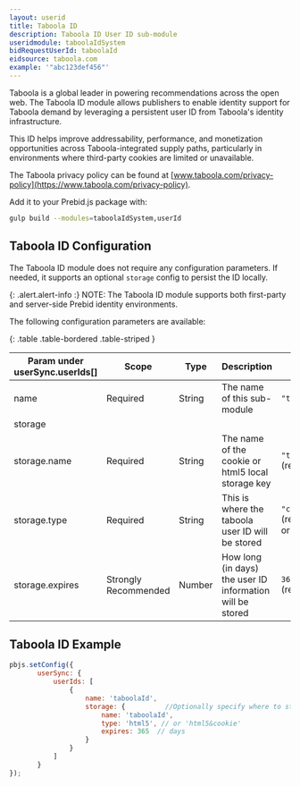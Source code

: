 ```yaml
---
layout: userid
title: Taboola ID
description: Taboola ID User ID sub-module
useridmodule: taboolaIdSystem
bidRequestUserId: taboolaId
eidsource: taboola.com
example: '"abc123def456"'
---
```




Taboola is a global leader in powering recommendations across the open web. The Taboola ID module allows publishers to enable identity support for Taboola demand by leveraging a persistent user ID from Taboola's identity infrastructure.

This ID helps improve addressability, performance, and monetization opportunities across Taboola-integrated supply paths, particularly in environments where third-party cookies are limited or unavailable.

The Taboola privacy policy can be found at [www.taboola.com/privacy-policy](https://www.taboola.com/privacy-policy).

Add it to your Prebid.js package with:

```bash
gulp build --modules=taboolaIdSystem,userId
```

## Taboola ID Configuration

The Taboola ID module does not require any configuration parameters. If needed, it supports an optional `storage` config to persist the ID locally.

{: .alert.alert-info :}
NOTE: The Taboola ID module supports both first-party and server-side Prebid identity environments.



The following configuration parameters are available:

{: .table .table-bordered .table-striped }

| Param under userSync.userIds[] | Scope | Type | Description                                               | Example                                                   |
| --- | --- | --- |-----------------------------------------------------------|-----------------------------------------------------------|
| name | Required | String | The name of this sub-module                               | `"taboolaId"`                                             |
| storage |||                                                           |                                                           |
| storage.name | Required | String | The name of the cookie or html5 local storage key         | `"taboolaId"` (recommended)                               |
| storage.type | Required | String | This is where the taboola user ID will be stored          | `"cookie&html5"` (recommended) or `"html5"` |
| storage.expires | Strongly Recommended | Number | How long (in days) the user ID information will be stored | `365` (recommended)                                       |


## Taboola ID Example

```javascript
pbjs.setConfig({
       userSync: {
           userIds: [
               {
                   name: 'taboolaId',
                   storage: {          //Optionally specify where to store the ID, e.g. cookies or localStorage
                       name: 'taboolaId',
                       type: 'html5', // or 'html5&cookie'
                       expires: 365  // days
                   }
               }
           ]
       }
});
```
